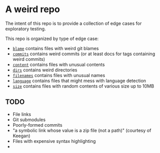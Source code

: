 # A weird repo

The intent of this repo is to provide a collection of edge cases for exploratory testing.

This repo is organized by type of edge case:

- [`blame`](./blame) contains files with weird git blames
- [`commits`](./commits) contains weird commits (or at least docs for tags containing weird commits)
- [`content`](./content) contains files with unusual contents
- [`dirs`](./deep) contains weird directories
- [`filenames`](./filenames) contains files with unusual names
- [`language`](./language) contains files that might mess with language detection
- [`size`](./size) contains files with random contents of various size up to 10MB

## TODO

- File links
- Git submodules
- Poorly-formed commits
- "a symbolic link whose value is a zip file (not a path)" (courtesy of Keegan)
- Files with expensive syntax highlighting
-
